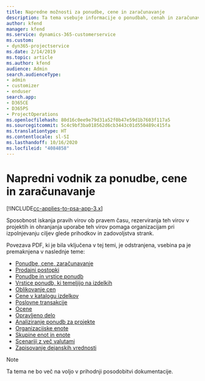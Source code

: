 ```yaml
---
title: Napredne možnosti za ponudbe, cene in zaračunavanje
description: Ta tema vsebuje informacije o ponudbah, cenah in zaračunavanju v aplikaciji Project Service Automation.
author: kfend
manager: kfend
ms.service: dynamics-365-customerservice
ms.custom:
- dyn365-projectservice
ms.date: 2/14/2019
ms.topic: article
ms.author: kfend
audience: Admin
search.audienceType:
- admin
- customizer
- enduser
search.app:
- D365CE
- D365PS
- ProjectOperations
ms.openlocfilehash: 80d16c0ee9e79d31a52f0b47e59d1b7603f117a5
ms.sourcegitcommit: 5c4c9bf3ba018562d6cb3443c01d550489c415fa
ms.translationtype: HT
ms.contentlocale: sl-SI
ms.lasthandoff: 10/16/2020
ms.locfileid: "4084858"
---
```

# <a name="advanced-quoting-pricing-and-billing-guide"></a>Napredni vodnik za ponudbe, cene in zaračunavanje

[!INCLUDE[cc-applies-to-psa-app-3.x](../../includes/cc-applies-to-psa-app-3x.md)]

Sposobnost iskanja pravih virov ob pravem času, rezerviranja teh virov v projektih in ohranjanja uporabe teh virov pomaga organizacijam pri izpolnjevanju ciljev glede prihodkov in zadovoljstva strank. 

Povezava PDF, ki je bila vključena v tej temi, je odstranjena, vsebina pa je premaknjena v naslednje teme:

- [Ponudbe, cene, zaračunavanje](../quote-bill-price.md)
- [Prodajni postopki](../basic-sales-process.md)
- [Ponudbe in vrstice ponudb](../basic-quote-lines.md)
- [Vrstice ponudb, ki temeljijo na izdelkih](../product-based-quote-lines.md)
- [Oblikovanje cen](../basic-pricing.md)
- [Cene v katalogu izdelkov](../product-catalog-pricing.md)
- [Poslovne transakcije](../basic-business-transactions.md)
- [Ocene](../estimates.md)
- [Opravljeno delo](../actuals.md)
- [Analiziranje ponudb za projekte](../basic-analyzing-quotes.md)
- [Organizacijske enote](../advanced-organizational.md)
- [Skupine enot in enote](../advanced-units.md)
- [Scenariji z več valutami](../advanced-currency.md)
- [Zapisovanje dejanskih vrednosti](../advanced-actuals.md)

> [!NOTE]
> Ta tema ne bo več na voljo v prihodnji posodobitvi dokumentacije. 
